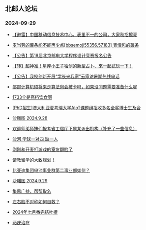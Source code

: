 ## 北邮人论坛 
### 2024-09-29

+ [【避雷】中国移动信息技术中心，表里不一的公司，大家秋招擦亮](https://bbs.byr.cn/article/WorkLife/1220356)

+ [麦当劳的薯条能不能再少点[bbsemoji55356,57183] 表情包的薯条](https://bbs.byr.cn/article/Picture/3367896)

+ [【公告】第18届北京邮电大学程序设计竞赛报名公告](https://bbs.byr.cn/article/ACM%5FICPC/101516)

+ [【转】超神准！星座小王子独创的新型占卜、來一起試玩一下！](https://bbs.byr.cn/article/Constellations/326533)

+ [【公告】我校创新开展“学长来我家”云家访暑期热线电话](https://bbs.byr.cn/article/Selfsupport/23817)

+ [邮邮计算机硕将来走算法岗会被卡吗，如果没问题需要准备什么呢](https://bbs.byr.cn/article/Job/2216490)

+ [1733全是高档饮食啊](https://bbs.byr.cn/article/Talking/6427267)

+ [[PhD招生]澳大利亚麦考瑞大学AIoT课题组招收多名全奖博士生及合](https://bbs.byr.cn/article/GoAbroad/397639)

+ [沙雕图 2024.9.28](https://bbs.byr.cn/article/Joke/732467)

+ [欢迎师弟师妹们报考省工信厅下属某派出机构（补充了一些信息）](https://bbs.byr.cn/article/Fujian/462920)

+ [沙河 学球一对四 缺一人](https://bbs.byr.cn/article/Badminton/163405)

+ [刚刚和开麦打游戏的室友翻脸了](https://bbs.byr.cn/article/Talking/6427282)

+ [请教留学的大致规划！](https://bbs.byr.cn/article/GoAbroad/398843)

+ [比亚迪集团电池事业群第二事业部如何？](https://bbs.byr.cn/article/Job/2216565)

+ [沙雕图 2024.9.29](https://bbs.byr.cn/article/Joke/732471)

+ [集思广益，帮帮取名](https://bbs.byr.cn/article/Feeling/3200547)

+ [左右脸不对称如何自救？](https://bbs.byr.cn/article/Beauty/334698)

+ [2024年七月番完结吐槽](https://bbs.byr.cn/article/Comic/634084)

+ [跖疣治疗](https://bbs.byr.cn/article/Talking/6427284)

